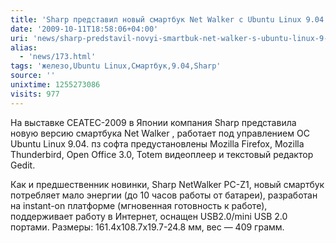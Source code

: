 ```yaml
---
title: 'Sharp представил новый смартбук Net Walker с Ubuntu Linux 9.04'
date: '2009-10-11T18:58:06+04:00'
uri: 'news/sharp-predstavil-novyi-smartbuk-net-walker-s-ubuntu-linux-9-04'
alias: 
  - 'news/173.html'
tags: 'железо,Ubuntu Linux,Cмартбук,9.04,Sharp'
source: ''
unixtime: 1255273086
visits: 977
---
```

На выставке CEATEC-2009 в Японии компания Sharp представила новую версию смартбука Net Walker , работает под управлением ОС Ubuntu Linux 9.04. пз софта предустановлены Mozilla Firefox, Mozilla Thunderbird, Open Office 3.0, Totem видеоплеер и текстовый редактор Gedit.

Как и предшественник новинки, Sharp NetWalker PC-Z1, новый смартбук потребляет мало энергии (до 10 часов работы от батареи), разработан на instant-on платформе (мгновенная готовность к работе), поддерживает работу в Интернет, оснащен USB2.0/mini USB 2.0 портами. Размеры: 161.4x108.7x19.7-24.8 мм, вес — 409 грамм.
